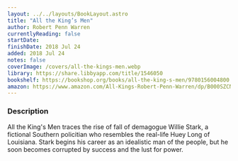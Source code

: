 ```yaml
---
layout: ../../layouts/BookLayout.astro
title: "All the King’s Men"
author: Robert Penn Warren
currentlyReading: false
startDate:
finishDate: 2018 Jul 24
added: 2018 Jul 24
notes: false
coverImage: /covers/all-the-kings-men.webp
library: https://share.libbyapp.com/title/1546050
bookshelf: https://bookshop.org/books/all-the-king-s-men/9780156004800
amazon: https://www.amazon.com/All-Kings-Robert-Penn-Warren/dp/B000SZCNAW
---
```


### Description
All the King's Men traces the rise of fall of demagogue Willie Stark, a fictional Southern policitian who resembles the real-life Huey Long of Louisiana. Stark begins his career as an idealistic man of the people, but he soon becomes corrupted by success and the lust for power.

<!-- ### Notes & Highlights -->
